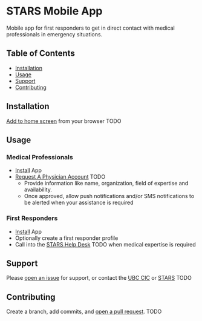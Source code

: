 # STARS Mobile App

Mobile app for first responders to get in direct contact with medical professionals in emergency situations.

## Table of Contents

- [Installation](#installation)
- [Usage](#usage)
- [Support](#support)
- [Contributing](#contributing)

## Installation

<!-- Download on [App Store](#) or [Google Play Store](#) TODO -->

[Add to home screen](#) from your browser TODO

## Usage

### Medical Professionals

- [Install](#installation) App
- [Request A Physician Account](#) TODO
  - Provide information like name, organization, field of expertise and availability.
  - Once approved, allow push notifications and/or SMS notifications to be alerted when your assistance is required

### First Responders

- [Install](#installation) App
- Optionally create a first responder profile
- Call into the [STARS Help Desk](#) TODO when medical expertise is required

## Support

Please [open an issue](#) for support, or contact the [UBC CIC](#) or [STARS](#) TODO

## Contributing

Create a branch, add commits, and [open a pull request](#). TODO
